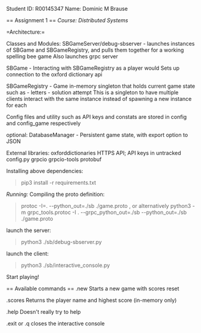 Student ID: R00145347
Name: Dominic M Brause

== Assignment 1 ==
*Course: Distributed Systems*

=Architecture:=

Classes and Modules:
SBGameServer/debug-sbserver - launches instances of SBGame and SBGameRegistry, and pulls them together for a working spelling bee game
Also launches grpc server

SBGame - Interacting with SBGameRegistry as a player would
Sets up connection to the oxford dictionary api

SBGameRegistry - Game in-memory singleton that holds current game state such as
    - letters
    - solution attempt
This is a singleton to have multiple clients interact with the same instance instead of spawning a new instance for each 

Config files and utility such as API keys and constats are stored in 
config and config_game respectively

optional: DatabaseManager - Persistent game state, with export option to JSON

External libraries:
oxforddictionaries HTTPS API; API keys in untracked config.py
grpcio
grpcio-tools
protobuf

Installing above dependencies:
> pip3 install -r requirements.txt

*Running:*
Compiling the proto definition:
> protoc -I=. --python_out=./sb ./game.proto
, or alternatively
> python3 -m grpc_tools.protoc -I . --grpc_python_out=./sb --python_out=./sb ./game.proto

launch the server:
> python3 ./sb/debug-sbserver.py

launch the client:
> python3 ./sb/interactive_console.py

Start playing!

== Available commands ==
.new
Starts a new game with scores reset

.scores
Returns the player name and highest score (in-memory only)

.help
Doesn't really try to help

.exit or .q
closes the interactive console